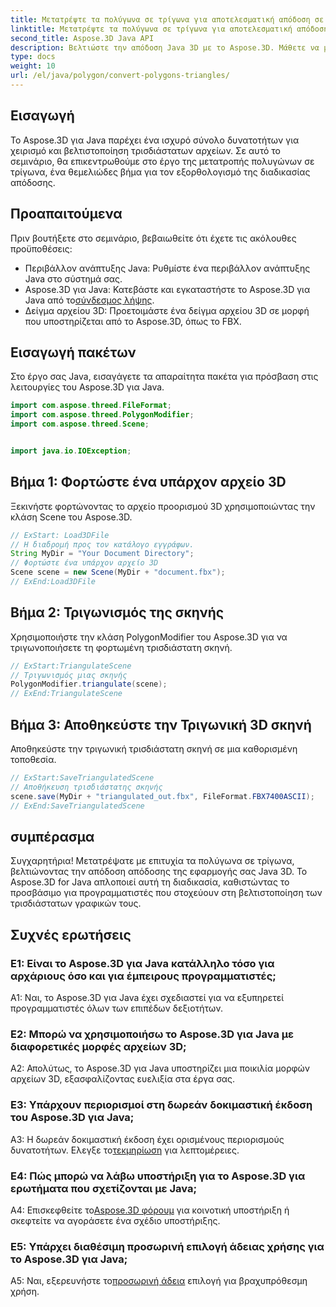 ```yaml
---
title: Μετατρέψτε τα πολύγωνα σε τρίγωνα για αποτελεσματική απόδοση σε Java 3D
linktitle: Μετατρέψτε τα πολύγωνα σε τρίγωνα για αποτελεσματική απόδοση σε Java 3D
second_title: Aspose.3D Java API
description: Βελτιώστε την απόδοση Java 3D με το Aspose.3D. Μάθετε να μετατρέπετε πολύγωνα σε τρίγωνα για βέλτιστη απόδοση. Κάντε λήψη τώρα για μια απρόσκοπτη εμπειρία ανάπτυξης 3D.
type: docs
weight: 10
url: /el/java/polygon/convert-polygons-triangles/
---
```

## Εισαγωγή

Το Aspose.3D για Java παρέχει ένα ισχυρό σύνολο δυνατοτήτων για χειρισμό και βελτιστοποίηση τρισδιάστατων αρχείων. Σε αυτό το σεμινάριο, θα επικεντρωθούμε στο έργο της μετατροπής πολυγώνων σε τρίγωνα, ένα θεμελιώδες βήμα για τον εξορθολογισμό της διαδικασίας απόδοσης.

## Προαπαιτούμενα

Πριν βουτήξετε στο σεμινάριο, βεβαιωθείτε ότι έχετε τις ακόλουθες προϋποθέσεις:

- Περιβάλλον ανάπτυξης Java: Ρυθμίστε ένα περιβάλλον ανάπτυξης Java στο σύστημά σας.
-  Aspose.3D για Java: Κατεβάστε και εγκαταστήστε το Aspose.3D για Java από το[σύνδεσμος λήψης](https://releases.aspose.com/3d/java/).
- Δείγμα αρχείου 3D: Προετοιμάστε ένα δείγμα αρχείου 3D σε μορφή που υποστηρίζεται από το Aspose.3D, όπως το FBX.

## Εισαγωγή πακέτων

Στο έργο σας Java, εισαγάγετε τα απαραίτητα πακέτα για πρόσβαση στις λειτουργίες του Aspose.3D για Java.

```java
import com.aspose.threed.FileFormat;
import com.aspose.threed.PolygonModifier;
import com.aspose.threed.Scene;


import java.io.IOException;
```

## Βήμα 1: Φορτώστε ένα υπάρχον αρχείο 3D

Ξεκινήστε φορτώνοντας το αρχείο προορισμού 3D χρησιμοποιώντας την κλάση Scene του Aspose.3D.

```java
// ExStart: Load3DFile
// Η διαδρομή προς τον κατάλογο εγγράφων.
String MyDir = "Your Document Directory";
// Φορτώστε ένα υπάρχον αρχείο 3D
Scene scene = new Scene(MyDir + "document.fbx");
// ExEnd:Load3DFile
```

## Βήμα 2: Τριγωνισμός της σκηνής

Χρησιμοποιήστε την κλάση PolygonModifier του Aspose.3D για να τριγωνοποιήσετε τη φορτωμένη τρισδιάστατη σκηνή.

```java
// ExStart:TriangulateScene
// Τριγωνισμός μιας σκηνής
PolygonModifier.triangulate(scene);
// ExEnd:TriangulateScene
```

## Βήμα 3: Αποθηκεύστε την Τριγωνική 3D σκηνή

Αποθηκεύστε την τριγωνική τρισδιάστατη σκηνή σε μια καθορισμένη τοποθεσία.

```java
// ExStart:SaveTriangulatedScene
// Αποθήκευση τρισδιάστατης σκηνής
scene.save(MyDir + "triangulated_out.fbx", FileFormat.FBX7400ASCII);
// ExEnd:SaveTriangulatedScene
```

## συμπέρασμα

Συγχαρητήρια! Μετατρέψατε με επιτυχία τα πολύγωνα σε τρίγωνα, βελτιώνοντας την απόδοση απόδοσης της εφαρμογής σας Java 3D. Το Aspose.3D for Java απλοποιεί αυτή τη διαδικασία, καθιστώντας το προσβάσιμο για προγραμματιστές που στοχεύουν στη βελτιστοποίηση των τρισδιάστατων γραφικών τους.

## Συχνές ερωτήσεις

### Ε1: Είναι το Aspose.3D για Java κατάλληλο τόσο για αρχάριους όσο και για έμπειρους προγραμματιστές;

A1: Ναι, το Aspose.3D για Java έχει σχεδιαστεί για να εξυπηρετεί προγραμματιστές όλων των επιπέδων δεξιοτήτων.

### Ε2: Μπορώ να χρησιμοποιήσω το Aspose.3D για Java με διαφορετικές μορφές αρχείων 3D;

A2: Απολύτως, το Aspose.3D για Java υποστηρίζει μια ποικιλία μορφών αρχείων 3D, εξασφαλίζοντας ευελιξία στα έργα σας.

### Ε3: Υπάρχουν περιορισμοί στη δωρεάν δοκιμαστική έκδοση του Aspose.3D για Java;

A3: Η δωρεάν δοκιμαστική έκδοση έχει ορισμένους περιορισμούς δυνατοτήτων. Ελεγξε το[τεκμηρίωση](https://reference.aspose.com/3d/java/) για λεπτομέρειες.

### Ε4: Πώς μπορώ να λάβω υποστήριξη για το Aspose.3D για ερωτήματα που σχετίζονται με Java;

 A4: Επισκεφθείτε το[Aspose.3D φόρουμ](https://forum.aspose.com/c/3d/18) για κοινοτική υποστήριξη ή σκεφτείτε να αγοράσετε ένα σχέδιο υποστήριξης.

### Ε5: Υπάρχει διαθέσιμη προσωρινή επιλογή άδειας χρήσης για το Aspose.3D για Java;

 A5: Ναι, εξερευνήστε το[προσωρινή άδεια](https://purchase.aspose.com/temporary-license/) επιλογή για βραχυπρόθεσμη χρήση.